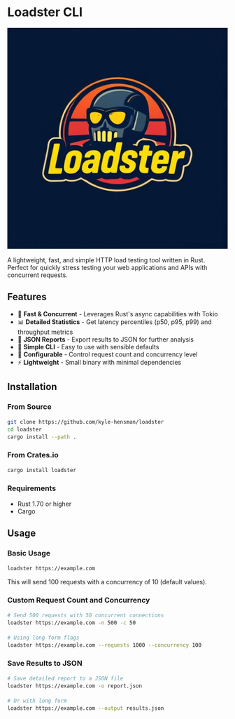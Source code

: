 # Loadster CLI

![alt text](loadster.png "Loadster")

A lightweight, fast, and simple HTTP load testing tool written in Rust. Perfect for quickly stress testing your web applications and APIs with concurrent requests.

## Features

- 🚀 **Fast & Concurrent** - Leverages Rust's async capabilities with Tokio
- 📊 **Detailed Statistics** - Get latency percentiles (p50, p95, p99) and throughput metrics
- 💾 **JSON Reports** - Export results to JSON for further analysis
- 🎯 **Simple CLI** - Easy to use with sensible defaults
- 🔧 **Configurable** - Control request count and concurrency level
- ⚡ **Lightweight** - Small binary with minimal dependencies

## Installation

### From Source

```bash
git clone https://github.com/kyle-hensman/loadster
cd loadster
cargo install --path .
```

### From Crates.io

```bash
cargo install loadster
```

### Requirements

- Rust 1.70 or higher
- Cargo

## Usage

### Basic Usage

```bash
loadster https://example.com
```

This will send 100 requests with a concurrency of 10 (default values).

### Custom Request Count and Concurrency

```bash
# Send 500 requests with 50 concurrent connections
loadster https://example.com -n 500 -c 50

# Using long form flags
loadster https://example.com --requests 1000 --concurrency 100
```

### Save Results to JSON

```bash
# Save detailed report to a JSON file
loadster https://example.com -o report.json

# Or with long form
loadster https://example.com --output results.json